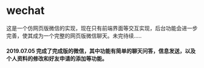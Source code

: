# wechat
这是一个仿网页版微信的实现，现在只有前端界面等交互实现，后台功能会进一步完善，使其成为一个完整的网页版微信聊天。未完待续.....
#### 2019.07.05 完成了完成版的微信，其中功能有简单的聊天问答，信息发送，以及个人资料的修改和好友申请的添加等功能。
